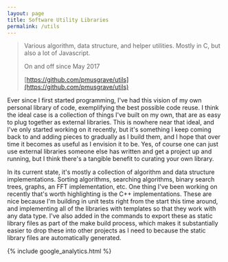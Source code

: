 ```yaml
---
layout: page
title: Software Utility Libraries
permalink: /utils
---
```


> Various algorithm, data structure, and helper utilities. Mostly in C, but also a lot of Javascript.
>
> On and off since May 2017
>
> [https://github.com/pmusgrave/utils](https://github.com/pmusgrave/utils)

Ever since I first started programming, I've had this vision of my own personal library of code, exemplifying the best possible code reuse. I think the ideal case is a collection of things I've built on my own, that are as easy to plug together as external libraries. This is nowhere near that ideal, and I've only started working on it recently, but it's something I keep coming back to and adding pieces to gradually as I build them, and I hope that over time it becomes as useful as I envision it to be. Yes, of course one can just use external libraries someone else has written and get a project up and running, but I think there's a tangible benefit to curating your own library.

In its current state, it's mostly a collection of algorithm and data structure implementations. Sorting algorithms, searching algorithms, binary search trees, graphs, an FFT implementation, etc. One thing I've been working on recently that's worth highlighting is the C++ implementations. These are nice because I'm building in unit tests right from the start this time around, and implementing all of the libraries with templates so that they work with any data type. I've also added in the commands to export these as static library files as part of the make build process, which makes it substantially easier to drop these into other projects as I need to because the static library files are automatically generated.

{% include google_analytics.html %}